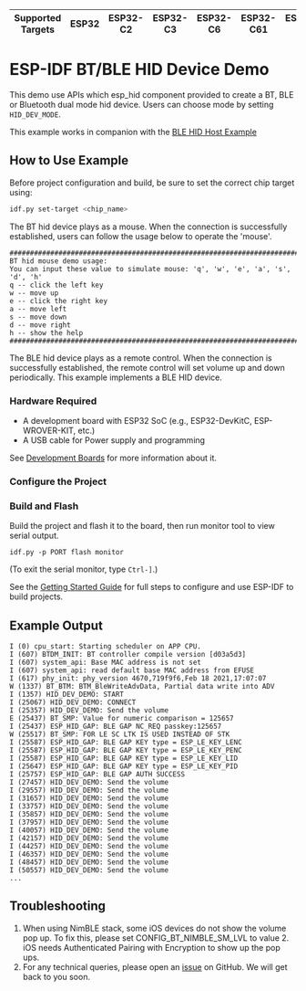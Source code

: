 | Supported Targets | ESP32 | ESP32-C2 | ESP32-C3 | ESP32-C6 | ESP32-C61 | ESP32-H2 | ESP32-S3 |
| ----------------- | ----- | -------- | -------- | -------- | --------- | -------- | -------- |

# ESP-IDF BT/BLE HID Device Demo

This demo use APIs which esp_hid component provided to create a BT, BLE or Bluetooth dual mode hid device. Users can choose mode by setting `HID_DEV_MODE`.


This example works in companion with the [BLE HID Host Example](../esp_hid_host/README.md)

## How to Use Example

Before project configuration and build, be sure to set the correct chip target using:

```bash
idf.py set-target <chip_name>
```
The BT hid device plays as a mouse. When the connection is successfully established, users can follow the usage below to operate the 'mouse'.

```
########################################################################
BT hid mouse demo usage:
You can input these value to simulate mouse: 'q', 'w', 'e', 'a', 's', 'd', 'h'
q -- click the left key
w -- move up
e -- click the right key
a -- move left
s -- move down
d -- move right
h -- show the help
########################################################################
```

The BLE hid device plays as a remote control. When the connection is successfully established, the remote control will set volume up and down periodically.
This example implements a BLE HID device.

### Hardware Required

* A development board with ESP32 SoC (e.g., ESP32-DevKitC, ESP-WROVER-KIT, etc.)
* A USB cable for Power supply and programming

See [Development Boards](https://www.espressif.com/en/products/devkits) for more information about it.

### Configure the Project

### Build and Flash

Build the project and flash it to the board, then run monitor tool to view serial output.

```
idf.py -p PORT flash monitor
```

(To exit the serial monitor, type ``Ctrl-]``.)

See the [Getting Started Guide](https://idf.espressif.com/) for full steps to configure and use ESP-IDF to build projects.

## Example Output

```
I (0) cpu_start: Starting scheduler on APP CPU.
I (607) BTDM_INIT: BT controller compile version [d03a5d3]
I (607) system_api: Base MAC address is not set
I (607) system_api: read default base MAC address from EFUSE
I (617) phy_init: phy_version 4670,719f9f6,Feb 18 2021,17:07:07
W (1337) BT_BTM: BTM_BleWriteAdvData, Partial data write into ADV
I (1357) HID_DEV_DEMO: START
I (25067) HID_DEV_DEMO: CONNECT
I (25357) HID_DEV_DEMO: Send the volume
E (25437) BT_SMP: Value for numeric comparison = 125657
I (25437) ESP_HID_GAP: BLE GAP NC_REQ passkey:125657
W (25517) BT_SMP: FOR LE SC LTK IS USED INSTEAD OF STK
I (25587) ESP_HID_GAP: BLE GAP KEY type = ESP_LE_KEY_LENC
I (25587) ESP_HID_GAP: BLE GAP KEY type = ESP_LE_KEY_PENC
I (25587) ESP_HID_GAP: BLE GAP KEY type = ESP_LE_KEY_LID
I (25647) ESP_HID_GAP: BLE GAP KEY type = ESP_LE_KEY_PID
I (25757) ESP_HID_GAP: BLE GAP AUTH SUCCESS
I (27457) HID_DEV_DEMO: Send the volume
I (29557) HID_DEV_DEMO: Send the volume
I (31657) HID_DEV_DEMO: Send the volume
I (33757) HID_DEV_DEMO: Send the volume
I (35857) HID_DEV_DEMO: Send the volume
I (37957) HID_DEV_DEMO: Send the volume
I (40057) HID_DEV_DEMO: Send the volume
I (42157) HID_DEV_DEMO: Send the volume
I (44257) HID_DEV_DEMO: Send the volume
I (46357) HID_DEV_DEMO: Send the volume
I (48457) HID_DEV_DEMO: Send the volume
I (50557) HID_DEV_DEMO: Send the volume
...
```

## Troubleshooting

1. When using NimBLE stack, some iOS devices do not show the volume pop up. To fix this, please set CONFIG_BT_NIMBLE_SM_LVL to value 2. iOS needs Authenticated Pairing with Encryption to show up the pop ups.
2. For any technical queries, please open an [issue](https://github.com/espressif/esp-idf/issues) on GitHub. We will get back to you soon.
